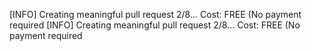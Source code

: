 [INFO] Creating meaningful pull request 2/8...
Cost: FREE (No payment required
[INFO] Creating meaningful pull request 2/8...
Cost: FREE (No payment required
